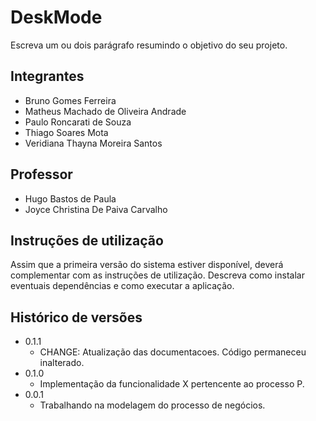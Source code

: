 # DeskMode

Escreva um ou dois  parágrafo resumindo o objetivo do seu projeto.

## Integrantes

* Bruno Gomes Ferreira
* Matheus Machado de Oliveira Andrade
* Paulo Roncarati de Souza
* Thiago Soares Mota
* Veridiana Thayna Moreira Santos

## Professor

* Hugo Bastos de Paula
* Joyce Christina De Paiva Carvalho

## Instruções de utilização

Assim que a primeira versão do sistema estiver disponível, deverá complementar com as instruções de utilização. Descreva como instalar eventuais dependências e como executar a aplicação.

## Histórico de versões

* 0.1.1
    * CHANGE: Atualização das documentacoes. Código permaneceu inalterado.
* 0.1.0
    * Implementação da funcionalidade X pertencente ao processo P.
* 0.0.1
    * Trabalhando na modelagem do processo de negócios.

